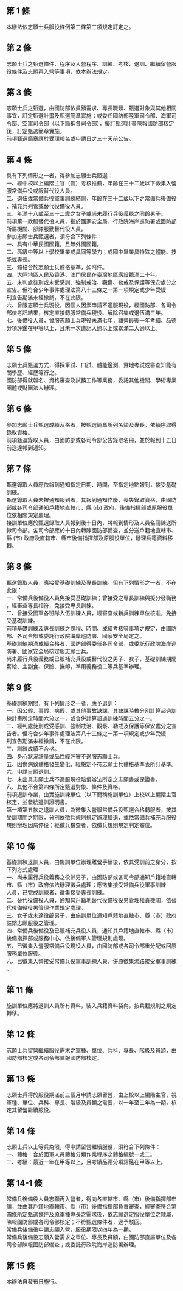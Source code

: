 第 1 條
-------
本辦法依志願士兵服役條例第三條第三項規定訂定之。

第 2 條
-------
志願士兵之甄選條件、程序及入營程序、訓練、考核、退訓、繼續留營服  
役條件及志願再入營等事項，依本辦法規定。

第 3 條
-------
志願士兵之甄選，由國防部依員額需求、專長職類、甄選對象與其他相關  
事宜，訂定甄選計畫及甄選簡章實施；或委任國防部陸軍司令部、海軍司  
令部、空軍司令部（以下簡稱各司令部），擬訂甄選計畫陳報國防部核定  
後，訂定甄選簡章實施。  
前項甄選簡章應於受理報名或申請日之三十天前公告。

第 4 條
-------
具有下列情形之一者，得參加志願士兵甄選：  
一、經中校以上編階主官（管）考核推薦，年齡在三十二歲以下徵集入營  
    服常備兵役或服替代役人員。  
二、退伍或常備兵役軍事訓練結訓，年齡在三十二歲以下之常備兵後備役  
    、補充兵列管或替代役備役人員。  
三、年滿十八歲至三十二歲之女子或尚未履行兵役義務之同齡男子。  
前項第一款服替代役人員，指於國家安全局、行政院海岸巡防署或國防部  
所屬機關、部隊服勤替代役人員。  
參加志願士兵甄選者，須符合下列條件：  
一、具有中華民國國籍，且無外國國籍。  
二、高級中等以上學校畢業或具同等學力；或國中畢業具特殊之體能、技  
    能或專長。  
三、體格合於志願士兵體格基準，如附件。  
四、大陸地區人民及香港、澳門居民在臺灣地區應設籍滿二十年。  
五、未判處徒刑或未受感訓、強制戒治、觀察、勒戒及保護等保安處分之  
    宣告。但符合少年事件處理法第八十三條之一第一項規定或少年受緩  
    刑宣告期滿未經撤銷，不在此限。  
六、曾服志願士兵現役，因個人因素申請不適服現役，經國防部、各司令  
    部依考評結果，核定直接轉服常備兵現役、解除召集或退伍滿三年。  
七、後備役人員，曾服志願士兵現役未滿七年，離營最後一年考績、品德  
    分項評鑑在甲等以上，且未一次遭記大過以上或累滿二大過以上。

第 5 條
-------
志願士兵甄選方式，得採筆試、口試、體能鑑測、實地考試或審查知能有  
關學歷、經歷等行之。  
國防部得就報名、資格審查及試務工作等業務，委託其他機關、學術專業  
團體或財團法人辦理。

第 6 條
-------
參加志願士兵甄選成績及格者，按甄選簡章所列名額及專長，依績序取得  
錄取資格。  
前項甄選錄取人員，由國防部或各司令部公告錄取名冊，並於報到十五日  
前送達報到通知。

第 7 條
-------
甄選錄取人員應依報到通知指定日期、時間，至指定地點報到，接受基礎  
訓練。  
甄選錄取人員未按通知報到者，其報到通知作廢，喪失錄取資格，由國防  
部或各司令部通知戶籍地直轄市、縣 (市) 政府、後備指揮部或原服役單  
位依相關規定處理。  
接訓單位應於甄選錄取人員報到後十日內，將報到情形及人員名冊陳送所  
隸司令部。各司令部應於十日內轉陳國防部備查，並分送戶籍地直轄市、  
縣 (市) 政府及直轄市、縣市後備指揮部及原服役單位，辦理兵籍資料移  
轉。

第 8 條
-------
甄選錄取人員，應接受基礎訓練及專長訓練。但有下列情形之一者，不在  
此限：  
一、常備兵後備役人員免接受基礎訓練；曾接受之專長訓練與擬分發職務  
    ，經審查專長相符，免接受專長訓練。  
二、曾接受國軍各班隊入伍訓練人員，經審查或新兵訓練單位核准，免接  
    受基礎訓練。  
前項基礎訓練及專長訓練之課程、時間、成績考核等事項之規定，由國防  
部、各司令部或委託行政院海岸巡防署、國家安全局定之。  
基礎訓練期滿成績合格者，國防部得委任各司令部，或委託行政院海岸巡  
防署、國家安全局核定服志願士兵。  
尚未履行兵役義務或已服補充兵役或替代役之男子、女子，基礎訓練期間  
薪給、主副食、保險、撫卹，準用義務役二等兵基準辦理。

第 9 條
-------
基礎訓練期間，有下列情形之一者，應予退訓：  
一、因公假、事假、病假、或其他事故缺課，其缺課時數分別計算超過訓  
    練計畫所定時間六分之一，或合併計算超過訓練時間五分之一。  
二、經判處徒刑或受感訓、強制戒治、觀察、勒戒及保護等保安處分之宣  
    告者。但符合少年事件處理法第八十三條之一第一項規定或少年受緩  
    刑宣告期滿未經撤銷，不在此限。  
三、訓練成績不合格。  
四、身心狀況評量或品性經評審不適服志願士兵。  
五、因傷病致體格發生變化，經檢定不符志願士兵體格基準表所訂基準。  
六、申請自願退訓。  
七、未出具志願士兵不適服現役賠償辦法所定之志願書或保證書。  
八、其他不合第四條所定甄選對象、條件及資格。  
前項退訓作業，由實施訓練單位（以下簡稱施訓單位）上校以上編階主官  
核定，並發給退訓證明書。  
第一項第五款之退訓人員，為徵集入營服常備兵役甄選合格轉服者，按其  
受訓期間之期限，分別依徵兵規則規定辦理驗退，或依常備兵補充兵服役  
規則辦理因病停役；經徵兵檢查者，依徵兵規則規定判定體位。

第 10 條
--------
基礎訓練退訓人員，由施訓單位辦理離營手續後，依其受訓前之身分，按  
下列方式處理：  
一、尚未履行兵役義務之役齡男子，由國防部或各司令部通知戶籍地直轄  
    市、縣（市）政府依法辦理徵兵處理；應徵集接受常備兵役軍事訓練  
    人員，已完成訓練者，徵集接受專長訓練。  
二、替代役備役人員，通知其戶籍地替代役備役役男管理權責機關，依替  
    代役備役役男管理作業規定處理。  
三、女子或未達役齡男子，由施訓單位通知戶籍地直轄市、縣（市）政府  
    註銷志願服役之管理。  
四、常備兵後備役及已服補充兵役人員，通知其戶籍地直轄市、縣（市）  
    後備指揮部或服務中心，依後備軍人管理規則處理。  
五、已徵集入營服常備兵役現役人員，由國防部或各司令部重分配或回原  
    服務單位服役。  
六、已徵集入營接受常備兵役軍事訓練人員，併原徵集流路接受軍事訓練  
    。

第 11 條
--------
施訓單位應將退訓人員所有資料，裝入兵籍資料袋內，按兵籍規則之規定  
轉移。

第 12 條
--------
志願士兵留營繼續服役需求之軍種、單位、兵科、專長、階級及員額，由  
國防部核定或各司令部陳報國防部核定。

第 13 條
--------
志願士兵得於服役期滿前三個月申請志願留營，由上校以上編階主官，視  
軍種、單位、兵科、專長、階級及員額之需要，以一年至三年為一期，核  
定其留營繼續服役。

第 14 條
--------
志願士兵以上等兵為限，得申請留營繼續服役，須符合下列條件：  
一、體格：合於國軍人員體格分類作業程序之體格編號一或二。  
二、考績：最近一年在甲等以上，且考績品德分項評鑑在甲等以上。

第 14-1 條
----------
常備兵後備役人員志願再入營者，得向各直轄市、縣（市）後備指揮部申  
請，並由其戶籍地直轄市、縣（市）後備指揮部負責審查，經審查符合第  
四條所定甄選條件及原軍種專長之需求後，依志願選定服役單位之隸屬，  
陳報國防部或各司令部核定；不符甄選條件者，逕予駁回。  
常備兵後備役申請志願入營，服役期限以四年為一期。  
常備兵後備役志願入營需求之單位、專長及員額，由國防部直屬單位及各  
司令部陳報國防部備查；或委託行政院海岸巡防署辦理。

第 15 條
--------
本辦法自發布日施行。

